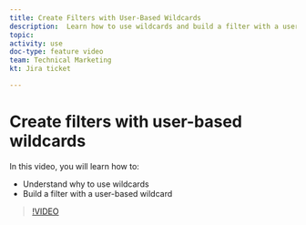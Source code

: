 ```yaml
---
title: Create Filters with User-Based Wildcards
description:  Learn how to use wildcards and build a filter with a user-based wildcard in [!DNL Adobe Workfront].
topic: 
activity: use
doc-type: feature video
team: Technical Marketing
kt: Jira ticket 

---
```

# Create filters with user-based wildcards

In this video, you will learn how to:

* Understand why to use wildcards 
* Build a filter with a user-based wildcard 

>[!VIDEO](https://video.tv.adobe.com/v/336810/?quality=12)
